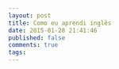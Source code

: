 ```yaml
---
layout: post
title: Como eu aprendi inglês
date: 2015-01-28 21:41:46
published: false
comments: true
tags:
---
```

